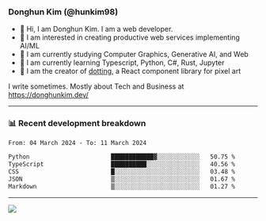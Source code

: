 ### Donghun Kim (@hunkim98)

- 👋 Hi, I am Donghun Kim. I am a web developer. 
- 🤔 I am interested in creating productive web services implementing AI/ML
- 🔭 I am currently studying Computer Graphics, Generative AI, and Web 
- 🌱 I am currently learning Typescript, Python, C#, Rust, Jupyter
- 🎨 I am the creator of [dotting](https://github.com/hunkim98/dotting), a React component library for pixel art

I write sometimes. Mostly about Tech and Business at https://donghunkim.dev/

---
### 📊 Recent development breakdown
<!--START_SECTION:waka-->

```txt
From: 04 March 2024 - To: 11 March 2024

Python                       ████████████▓░░░░░░░░░░░░   50.75 %
TypeScript                   ██████████░░░░░░░░░░░░░░░   40.56 %
CSS                          █░░░░░░░░░░░░░░░░░░░░░░░░   03.48 %
JSON                         ▒░░░░░░░░░░░░░░░░░░░░░░░░   01.67 %
Markdown                     ▒░░░░░░░░░░░░░░░░░░░░░░░░   01.27 %
```

<!--END_SECTION:waka-->
---

<!-- <div align='center'> -->
  <img align="center" src="https://github-readme-stats.vercel.app/api?username=hunkim98&theme=dark&show_icons=true"/>
<!-- </div> -->
<!--
**hunkim98/hunkim98** is a ✨ _special_ ✨ repository because its `README.md` (this file) appears on your GitHub profile.

Here are some ideas to get you started:

- 🔭 I’m currently working on ...
- 🌱 I’m currently learning ...
- 👯 I’m looking to collaborate on ...
- 🤔 I’m looking for help with ...
- 💬 Ask me about ...
- 📫 How to reach me: ...
- 😄 Pronouns: ...
- ⚡ Fun fact: ...
-->

